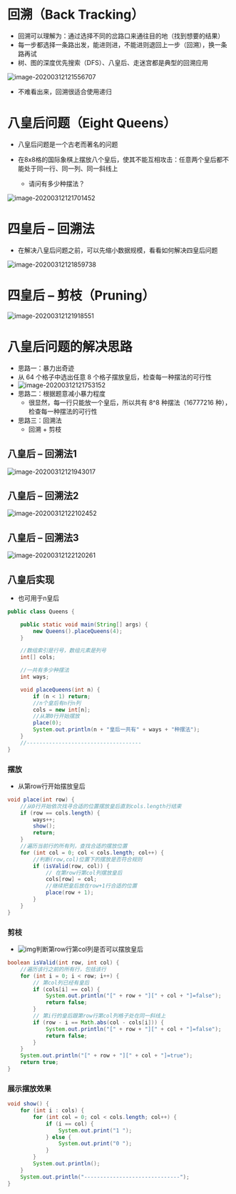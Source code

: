 # 回溯（Back Tracking）

- 回溯可以理解为：通过选择不同的岔路口来通往目的地（找到想要的结果） 
- 每一步都选择一条路出发，能进则进，不能进则退回上一步（回溯），换一条路再试 
-  树、图的深度优先搜索（DFS）、八皇后、走迷宫都是典型的回溯应用

![image-20200312121556707](图片.assets/image-20200312121556707.png)

- 不难看出来，回溯很适合使用递归

# 八皇后问题（Eight Queens） 

- 八皇后问题是一个古老而著名的问题 

- 在8x8格的国际象棋上摆放八个皇后，使其不能互相攻击：任意两个皇后都不能处于同一行、同一列、同一斜线上 
  - 请问有多少种摆法？

![image-20200312121701452](图片.assets/image-20200312121701452.png)

# 四皇后 – 回溯法

- 在解决八皇后问题之前，可以先缩小数据规模，看看如何解决四皇后问题

![image-20200312121859738](图片.assets/image-20200312121859738.png)

# 四皇后 – 剪枝（Pruning）

![image-20200312121918551](图片.assets/image-20200312121918551.png)

# 八皇后问题的解决思路

-  思路一：暴力出奇迹 
  - 从 64 个格子中选出任意 8 个格子摆放皇后，检查每一种摆法的可行性 
  - ![image-20200312121753152](图片.assets/image-20200312121753152.png)
- 思路二：根据题意减小暴力程度 
  - 很显然，每一行只能放一个皇后，所以共有 8^8 种摆法（16777216 种），检查每一种摆法的可行性
- 思路三：回溯法 
  - 回溯 + 剪枝

## 八皇后 – 回溯法1

![image-20200312121943017](图片.assets/image-20200312121943017.png)

## 八皇后 – 回溯法2

![image-20200312122102452](图片.assets/image-20200312122102452.png)

## 八皇后 – 回溯法3

![image-20200312122120261](图片.assets/image-20200312122120261.png)

## 八皇后实现

- 也可用于n皇后

```java
public class Queens {

    public static void main(String[] args) {
        new Queens().placeQueens(4);
    }

    //数组索引是行号，数组元素是列号
    int[] cols;

    //一共有多少种摆法
    int ways;

    void placeQueens(int n) {
        if (n < 1) return;
        //n个皇后有n行n列
        cols = new int[n];
        //从第0行开始摆放
        place(0);
        System.out.println(n + "皇后一共有" + ways + "种摆法");
    }
    //------------------------------------
}
```

### 摆放

- 从第row行开始摆放皇后

```java
void place(int row) {
    //从0行开始依次找寻合适的位置摆放皇后直到cols.length行结束
    if (row == cols.length) {
        ways++;
        show();
        return;
    }
    //遍历当前行的所有列，查找合适的摆放位置
    for (int col = 0; col < cols.length; col++) {
        //判断(row,col)位置下的摆放是否符合规则
        if (isValid(row, col)) {
            // 在第row行第col列摆放皇后
            cols[row] = col;
            //继续把皇后放在row+1行合适的位置
            place(row + 1);
        }
    }
}
```

### 剪枝

- ![img](图片.assets/059CD354.png)判断第row行第col列是否可以摆放皇后

```java
boolean isValid(int row, int col) {
    //遍历该行之前的所有行，包括该行
    for (int i = 0; i < row; i++) {
        // 第col列已经有皇后
        if (cols[i] == col) {
            System.out.println("[" + row + "][" + col + "]=false");
            return false;
        }
        // 第i行的皇后跟第row行第col列格子处在同一斜线上
        if (row - i == Math.abs(col - cols[i])) {
            System.out.println("[" + row + "][" + col + "]=false");
            return false;
        }
    }
    System.out.println("[" + row + "][" + col + "]=true");
    return true;
}
```

### 展示摆放效果

```java
void show() {
    for (int i : cols) {
        for (int col = 0; col < cols.length; col++) {
            if (i == col) {
                System.out.print("1 ");
            } else {
                System.out.print("0 ");
            }
        }
        System.out.println();
    }
    System.out.println("------------------------------");
}
```



